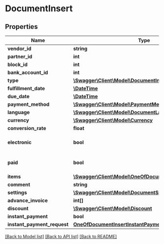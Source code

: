 # DocumentInsert

## Properties
Name | Type | Description | Notes
------------ | ------------- | ------------- | -------------
**vendor_id** | **string** |  | [optional] 
**partner_id** | **int** |  | 
**block_id** | **int** |  | 
**bank_account_id** | **int** |  | [optional] 
**type** | [**\Swagger\Client\Model\DocumentInsertType**](DocumentInsertType.md) |  | 
**fulfillment_date** | [**\DateTime**](\DateTime.md) |  | 
**due_date** | [**\DateTime**](\DateTime.md) |  | 
**payment_method** | [**\Swagger\Client\Model\PaymentMethod**](PaymentMethod.md) |  | 
**language** | [**\Swagger\Client\Model\DocumentLanguage**](DocumentLanguage.md) |  | 
**currency** | [**\Swagger\Client\Model\Currency**](Currency.md) |  | 
**conversion_rate** | **float** |  | [optional] 
**electronic** | **bool** |  | [optional] [default to false]
**paid** | **bool** |  | [optional] [default to false]
**items** | [**\Swagger\Client\Model\OneOfDocumentInsertItemsItems[]**](.md) |  | [optional] 
**comment** | **string** |  | [optional] 
**settings** | [**\Swagger\Client\Model\DocumentSettings**](DocumentSettings.md) |  | [optional] 
**advance_invoice** | **int[]** |  | [optional] 
**discount** | [**\Swagger\Client\Model\Discount**](Discount.md) |  | [optional] 
**instant_payment** | **bool** |  | [optional] 
**instant_payment_request** | [**OneOfDocumentInsertInstantPaymentRequest**](OneOfDocumentInsertInstantPaymentRequest.md) |  | [optional] 

[[Back to Model list]](../../README.md#documentation-for-models) [[Back to API list]](../../README.md#documentation-for-api-endpoints) [[Back to README]](../../README.md)

